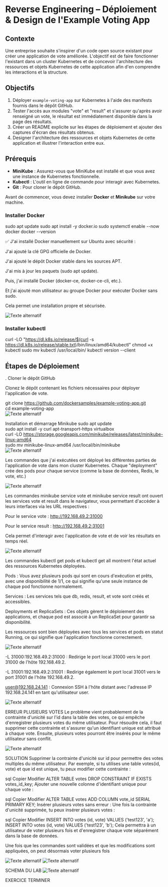 # Reverse Engineering – Déploiement & Design de l'Example Voting App

## Contexte

Une entreprise souhaite s'inspirer d'un code open source existant pour créer une application de vote améliorée. L'objectif est de faire fonctionner l'existant dans un cluster Kubernetes et de concevoir l'architecture des ressources et objets Kubernetes de cette application afin d'en comprendre les interactions et la structure.

## Objectifs

1. Déployer `example-voting-app` sur Kubernetes à l'aide des manifests fournis dans le dépôt GitHub.
2. Tester l'accès aux modules "vote" et "result" et s'assurer qu'après avoir renseigné un vote, le résultat est immédiatement disponible dans la page des résultats.
3. Créer un README explicite sur les étapes de déploiement et ajouter des captures d'écran des résultats obtenus.
4. Designer l'architecture des ressources et objets Kubernetes de cette application et illustrer l'interaction entre eux.

## Prérequis

- **MiniKube** : Assurez-vous que MiniKube est installé et que vous avez une instance de Kubernetes fonctionnelle.
- **Kubectl** : L'outil en ligne de commande pour interagir avec Kubernetes.
- **Git** : Pour cloner le dépôt GitHub.

Avant de commencer, vous devez installer **Docker** et **Minikube** sur votre machine.

###  Installer Docker


sudo apt update
sudo apt install -y docker.io
sudo systemctl enable --now docker
docker --version

✅ J'ai installé Docker manuellement sur Ubuntu avec sécurité :<br>

J'ai ajouté la clé GPG officielle de Docker.<br>

J'ai ajouté le dépôt Docker stable dans les sources APT.<br>

J'ai mis à jour les paquets (sudo apt update).<br>

Puis, j'ai installé Docker (docker-ce, docker-ce-cli, etc.).<br>

Et j'ai ajouté mon utilisateur au groupe Docker pour exécuter Docker sans sudo.<br>

Cela permet une installation propre et sécurisée.<br>

![Texte alternatif](Image/docker.png)

###  Installer kubectl
curl -LO "https://dl.k8s.io/release/$(curl -s https://dl.k8s.io/release/stable.txt)/bin/linux/amd64/kubectl"
chmod +x kubectl
sudo mv kubectl /usr/local/bin/
kubectl version --client

## Étapes de Déploiement

. Cloner le dépôt GitHub

Clonez le dépôt contenant les fichiers nécessaires pour déployer l'application de vote.


git clone https://github.com/dockersamples/example-voting-app.git<br>
cd example-voting-app<br>
![Texte alternatif](Image/Gitclone.png)

Installation et démarrage Minikube
sudo apt update<br>
sudo apt install -y curl apt-transport-https virtualbox<br>
curl -LO https://storage.googleapis.com/minikube/releases/latest/minikube-linux-amd64<br>
sudo mv minikube-linux-amd64 /usr/local/bin/minikube<br>
![Texte alternatif](Image/demarrerminikub.png)


Les commandes que j'ai exécutées ont déployé les différentes parties de l'application de vote dans mon cluster Kubernetes. Chaque "deployment" crée des pods pour chaque service (comme la base de données, Redis, le vote, etc.)

![Texte alternatif](Image/apply.png)

Les commandes minikube service vote et minikube service result ont ouvert les services vote et result dans le navigateur, vous permettant d'accéder à leurs interfaces via les URL respectives :

Pour le service vote : http://192.168.49.2:31000

Pour le service result : http://192.168.49.2:31001

Cela permet d'interagir avec l'application de vote et de voir les résultats en temps réel.

![Texte alternatif](Image/expositionservice.png)

Les commandes kubectl get pods et kubectl get all montrent l'état actuel des ressources Kubernetes déployées.

Pods : Vous avez plusieurs pods qui sont en cours d'exécution et prêts, avec une disponibilité de 1/1, ce qui signifie qu'une seule instance de chaque pod fonctionne normalement.

Services : Les services tels que db, redis, result, et vote sont créés et accessibles.

Deployments et ReplicaSets : Ces objets gèrent le déploiement des applications, et chaque pod est associé à un ReplicaSet pour garantir sa disponibilité.

Les ressources sont bien déployées avec tous les services et pods en statut Running, ce qui signifie que l'application fonctionne correctement.

![Texte alternatif](Image/getpods.png)

-L 31000:192.168.49.2:31000 : Redirige le port local 31000 vers le port 31000 de l'hôte 192.168.49.2.

-L 31001:192.168.49.2:31001 : Redirige également le port local 31001 vers le port 31001 de l'hôte 192.168.49.2.

user@192.168.24.141 : Connexion SSH à l'hôte distant avec l'adresse IP 192.168.24.141 en tant qu'utilisateur user.


![Texte alternatif](Image/ssh.png)


ERREUR PLUSIEURS VOTES
Le problème vient probablement de la contrainte d'unicité sur l'id dans la table des votes, ce qui empêche d'enregistrer plusieurs votes du même utilisateur. Pour résoudre cela, il faut supprimer cette contrainte et s'assurer qu'un identifiant unique est attribué à chaque vote. Ensuite, plusieurs votes pourront être insérés pour le même utilisateur sans conflit.

![Texte alternatif](Image/verificationlogdb.png)

SOLUTION
Supprimer la contrainte d'unicité sur id pour permettre des votes multiples du même utilisateur. Par exemple, si tu utilises une table votes(id, vote) et que id est unique, tu peux modifier cette contrainte :

sql
Copier
Modifier
ALTER TABLE votes DROP CONSTRAINT IF EXISTS votes_id_key;
Ajouter une nouvelle colonne d'identifiant unique pour chaque vote :

sql
Copier
Modifier
ALTER TABLE votes ADD COLUMN vote_id SERIAL PRIMARY KEY;
Insérer plusieurs votes sans erreur :
Une fois la contrainte d'unicité supprimée, tu peux insérer plusieurs votes :

sql
Copier
Modifier
INSERT INTO votes (id, vote) VALUES ('test123', 'a');
INSERT INTO votes (id, vote) VALUES ('test123', 'b');
Cela permettra à un utilisateur de voter plusieurs fois et d'enregistrer chaque vote séparément dans la base de données.


Une fois que les commandes sont validées et que les modifications sont appliquées, on peut désormais voter plusieurs fois

![Texte alternatif](Image/voteresult.png)
![Texte alternatif](Image/vote.png)


SCHEMA DU LAB
![Texte alternatif](Image/Capture.PNG)



EXERCICE TERMINER
